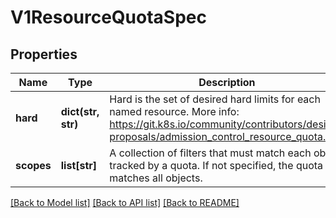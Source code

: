 # V1ResourceQuotaSpec

## Properties
Name | Type | Description | Notes
------------ | ------------- | ------------- | -------------
**hard** | **dict(str, str)** | Hard is the set of desired hard limits for each named resource. More info: https://git.k8s.io/community/contributors/design-proposals/admission_control_resource_quota.md | [optional] 
**scopes** | **list[str]** | A collection of filters that must match each object tracked by a quota. If not specified, the quota matches all objects. | [optional] 

[[Back to Model list]](../README.md#documentation-for-models) [[Back to API list]](../README.md#documentation-for-api-endpoints) [[Back to README]](../README.md)


